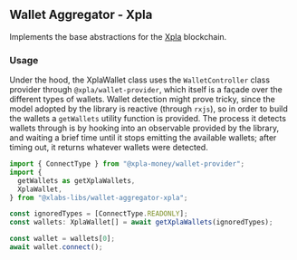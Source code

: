 ## Wallet Aggregator - Xpla

Implements the base abstractions for the [Xpla](https://xpla.io) blockchain.

### Usage

Under the hood, the XplaWallet class uses the `WalletController` class provider through `@xpla/wallet-provider`, which itself is a façade over the different types of wallets. Wallet detection might prove tricky, since the model adopted by the library is reactive (through `rxjs`), so in order to build the wallets a `getWallets` utility function is provided. The process it detects wallets through is by hooking into an observable provided by the library, and waiting a brief time until it stops emitting the available wallets; after timing out, it returns whatever wallets were detected.

```ts
import { ConnectType } from "@xpla-money/wallet-provider";
import {
  getWallets as getXplaWallets,
  XplaWallet,
} from "@xlabs-libs/wallet-aggregator-xpla";

const ignoredTypes = [ConnectType.READONLY];
const wallets: XplaWallet[] = await getXplaWallets(ignoredTypes);

const wallet = wallets[0];
await wallet.connect();
```
